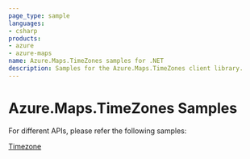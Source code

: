 ```yaml
---
page_type: sample
languages:
- csharp
products:
- azure
- azure-maps
name: Azure.Maps.TimeZones samples for .NET
description: Samples for the Azure.Maps.TimeZones client library.
---
```


# Azure.Maps.TimeZones Samples

For different APIs, please refer the following samples:

[Timezone](https://github.com/Azure/azure-sdk-for-net/blob/main/sdk/maps/Azure.Maps.TimeZones/samples/MapsTimeZoneSamples.md)
